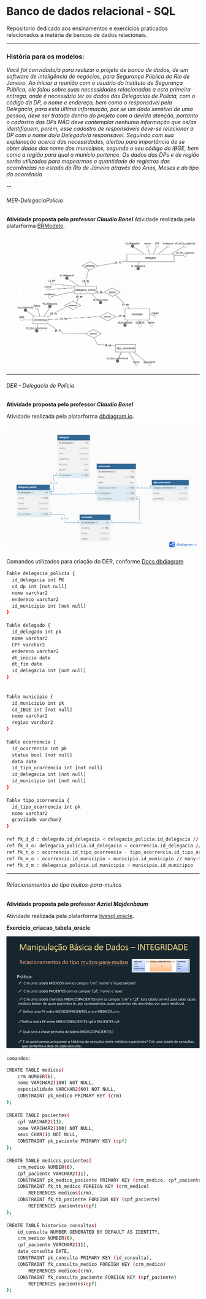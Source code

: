 # Banco de dados relacional - SQL
Repositorio dedicado aos ensinamentos e exercícios praticados relacionados a matéria de bancos de dados relacionais.

---

###  História para os modelos:

*Você foi convidado/a para realizar o projeto de banco de dados, de um software de inteligência de negócios, para Segurança Pública
do Rio de Janeiro.
Ao iniciar a reunião com o usuário do Instituto de Segurança Pública, ele falou sobre suas necessidades relacionadas a esta primeira
entrega, onde é necessário ter os dados das Delegacias de Polícia, com o código da DP, o nome e endereço, bem como o responsável
pela Delegacia, para esta última informação, por se um dado sensível de uma pessoa, deve ser tratado dentro do projeto com a devida
atenção, portanto o cadastro das DPs NÃO deve contemplar nenhuma informação que os/as identifiquem, porém, esse cadastro de
responsáveis deve-se relacionar a DP com o nome do/a Delegado/a responsável.
Seguindo com sua explanação acerca das necessidades, alertou para importância de se obter dados dos nome dos municípios,
segundo o seu código do IBGE, bem como a região para qual o munício pertence.
Os dados das DPs e de região serão utilizados para mapearmos a quantidade de registros das ocorrências no estado do Rio de
Janeiro através dos Anos, Meses e do tipo da ocorrência*

--

###### MER-DelegaciaPolicia
**Atividade proposta pelo professor *Claudio Bonel***
Atividade realizada pela platarforma [BRModelo](https://app.brmodeloweb.com/).
![MER](./docs/images/MER-DelegaciaPolicia.png)

---

###### DER - Delegacia de Polícia

**Atividade proposta pelo professor *Claudio Bonel***

Atividade realizada pela platarforma [dbdiagram.io](https://dbdiagram.io/).

![DER](./docs/images/Delegacia_de_Policia-DER.png)

Comandos utilizados para criação do DER, conforme [Docs dbdiagram](https://dbml.dbdiagram.io/docs)
```bash
Table delegacia_policia {
  id_delegacia int PK
  cd_dp int [not null]
  nome varchar2
  endereco varchar2
  id_municipio int [not null]
}

Table delegado {
  id_delegado int pk
  nome varchar2
  CPF varchar2
  endereco varchar2
  dt_inicio date
  dt_fim date
  id_delegacia int [not null]
}


Table municipio {
  id_municipio int pk
  cd_IBGE int [not null]
  nome varchar2
  regiao varchar2
}

Table ocorrencia {
  id_ocorrencia int pk
  status bool [not null]
  data date
  id_tipo_ocorrencia int [not null]
  id_delegacia int [not null]
  id_municipio int [not null]
}

Table tipo_ocorrencia {
  id_tipo_ocorrencia int pk
  nome varchar2
  gravidade varchar2
}

ref fk_d_d : delegado.id_delegacia < delegacia_policia.id_delegacia // one-to-many
ref fk_d_o: delegacia_policia.id_delegacia < ocorrencia.id_delegacia // one-to-many
ref fk_t_o : ocorrencia.id_tipo_ocorrencia - tipo_ocorrencia.id_tipo_ocorrencia // one-to-one
ref fk_m_o : ocorrencia.id_municipio > municipio.id_municipio // many-to-one
ref fk_d_m : delegacia_policia.id_municipio > municipio.id_municipio
```

---

###### Relacionamentos do tipo muitos-para-muitos

**Atividade proposta pelo professor *Azriel Majdenbaum***

Atividade realizada pela platarforma [livesql.oracle](https://livesql.oracle.com/).

**Exercicio_criacao_tabela_oracle**

![DER](./docs/images/exercicio_criacao_tabela_oracle.png)

`comandos:`
```bash
CREATE TABLE medicos(
    crm NUMBER(6),
    nome VARCHAR2(100) NOT NULL,
    especialidade VARCHAR2(60) NOT NULL,
    CONSTRAINT pk_medico PRIMARY KEY (crm)
);

CREATE TABLE pacientes(
    cpf VARCHAR2(11),
    nome VARCHAR2(100) NOT NULL,
    sexo CHAR(1) NOT NULL,
    CONSTRAINT pk_paciente PRIMARY KEY (cpf)
);

CREATE TABLE medicos_pacientes(
    crm_medico NUMBER(6),
    cpf_paciente VARCHAR2(11),
    CONSTRAINT pk_medico_paciente PRIMARY KEY (crm_medico, cpf_paciente),
    CONSTRAINT fk_tb_medico FOREIGN KEY (crm_medico) 
        REFERENCES medicos(crm),
    CONSTRAINT fk_tb_paciente FOREIGN KEY (cpf_paciente) 
        REFERENCES pacientes(cpf)
);

CREATE TABLE historico_consultas(
    id_consulta NUMBER GENERATED BY DEFAULT AS IDENTITY,
    crm_medico NUMBER(6),
    cpf_paciente VARCHAR2(11),
    data_consulta DATE,
    CONSTRAINT pk_consulta PRIMARY KEY (id_consulta),
    CONSTRAINT fk_consulta_medico FOREIGN KEY (crm_medico)
        REFERENCES medicos(crm),
    CONSTRAINT fk_consulta_paciente FOREIGN KEY (cpf_paciente)
        REFERENCES pacientes(cpf)
);
```

